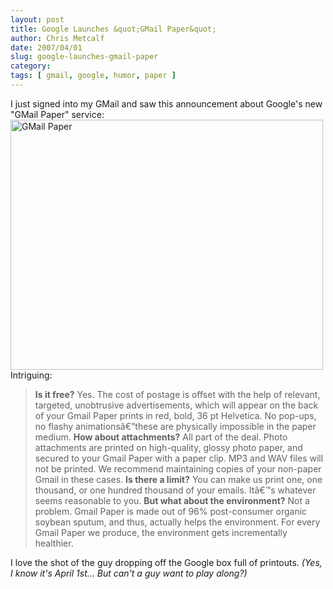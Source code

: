 ```yaml
---
layout: post
title: Google Launches &quot;GMail Paper&quot;
author: Chris Metcalf
date: 2007/04/01
slug: google-launches-gmail-paper
category: 
tags: [ gmail, google, humor, paper ]
---
```


I just signed into my GMail and saw this announcement about Google's new "GMail Paper" service:
<a href="http://www.flickr.com/photos/chrismetcalf/441697346/"><img src="http://farm1.static.flickr.com/198/441697346_c087281438.jpg?v=0" title="GMail Paper" alt="GMail Paper" height="400" width="500" /></a>
Intriguing:
<blockquote><strong>Is it free?</strong>
Yes. The cost of postage is offset with the help of relevant, targeted, unobtrusive advertisements, which will appear on the back of your Gmail Paper prints in red, bold, 36 pt Helvetica. No pop-ups, no flashy animationsâ€”these are physically impossible in the paper medium.
<strong> How about attachments?</strong>
All part of the deal. Photo attachments are printed on high-quality, glossy photo paper, and secured to your Gmail Paper with a paper clip. MP3 and WAV files will not be printed. We recommend maintaining copies of your non-paper Gmail in these cases.
<strong> Is there a limit?</strong>
You can make us print one, one thousand, or one hundred thousand of your emails. Itâ€™s whatever seems reasonable to you.
<strong>But what about the environment?</strong>
Not a problem. Gmail Paper is made out of 96% post-consumer organic soybean sputum, and thus, actually helps the environment. For every Gmail Paper we produce, the environment gets incrementally healthier.</blockquote>
I love the shot of the guy dropping off the Google box full of printouts.
<em>(Yes, I know it's April 1st... But can't a guy want to play along?)</em>
